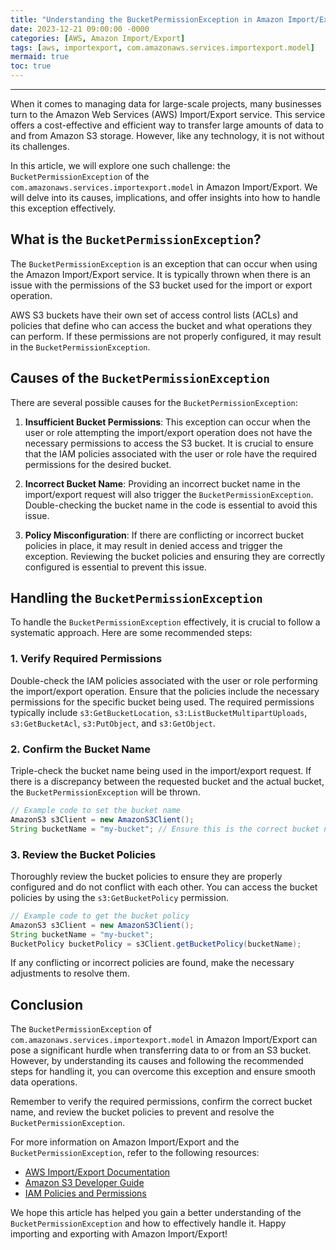 ```yaml
---
title: "Understanding the BucketPermissionException in Amazon Import/Export"
date: 2023-12-21 09:00:00 -0000
categories: [AWS, Amazon Import/Export]
tags: [aws, importexport, com.amazonaws.services.importexport.model]
mermaid: true
toc: true
---
```


---

When it comes to managing data for large-scale projects, many businesses turn to the Amazon Web Services (AWS) Import/Export service. This service offers a cost-effective and efficient way to transfer large amounts of data to and from Amazon S3 storage. However, like any technology, it is not without its challenges.

In this article, we will explore one such challenge: the `BucketPermissionException` of the `com.amazonaws.services.importexport.model` in Amazon Import/Export. We will delve into its causes, implications, and offer insights into how to handle this exception effectively.

## What is the `BucketPermissionException`?

The `BucketPermissionException` is an exception that can occur when using the Amazon Import/Export service. It is typically thrown when there is an issue with the permissions of the S3 bucket used for the import or export operation.

AWS S3 buckets have their own set of access control lists (ACLs) and policies that define who can access the bucket and what operations they can perform. If these permissions are not properly configured, it may result in the `BucketPermissionException`.

## Causes of the `BucketPermissionException`

There are several possible causes for the `BucketPermissionException`:

1. **Insufficient Bucket Permissions**: This exception can occur when the user or role attempting the import/export operation does not have the necessary permissions to access the S3 bucket. It is crucial to ensure that the IAM policies associated with the user or role have the required permissions for the desired bucket.

2. **Incorrect Bucket Name**: Providing an incorrect bucket name in the import/export request will also trigger the `BucketPermissionException`. Double-checking the bucket name in the code is essential to avoid this issue.

3. **Policy Misconfiguration**: If there are conflicting or incorrect bucket policies in place, it may result in denied access and trigger the exception. Reviewing the bucket policies and ensuring they are correctly configured is essential to prevent this issue.

## Handling the `BucketPermissionException`

To handle the `BucketPermissionException` effectively, it is crucial to follow a systematic approach. Here are some recommended steps:

### 1. Verify Required Permissions

Double-check the IAM policies associated with the user or role performing the import/export operation. Ensure that the policies include the necessary permissions for the specific bucket being used. The required permissions typically include `s3:GetBucketLocation`, `s3:ListBucketMultipartUploads`, `s3:GetBucketAcl`, `s3:PutObject`, and `s3:GetObject`.

### 2. Confirm the Bucket Name

Triple-check the bucket name being used in the import/export request. If there is a discrepancy between the requested bucket and the actual bucket, the `BucketPermissionException` will be thrown.

```java
// Example code to set the bucket name
AmazonS3 s3Client = new AmazonS3Client();
String bucketName = "my-bucket"; // Ensure this is the correct bucket name
```

### 3. Review the Bucket Policies

Thoroughly review the bucket policies to ensure they are properly configured and do not conflict with each other. You can access the bucket policies by using the `s3:GetBucketPolicy` permission.

```java
// Example code to get the bucket policy
AmazonS3 s3Client = new AmazonS3Client();
String bucketName = "my-bucket";
BucketPolicy bucketPolicy = s3Client.getBucketPolicy(bucketName);
```

If any conflicting or incorrect policies are found, make the necessary adjustments to resolve them.

## Conclusion

The `BucketPermissionException` of `com.amazonaws.services.importexport.model` in Amazon Import/Export can pose a significant hurdle when transferring data to or from an S3 bucket. However, by understanding its causes and following the recommended steps for handling it, you can overcome this exception and ensure smooth data operations.

Remember to verify the required permissions, confirm the correct bucket name, and review the bucket policies to prevent and resolve the `BucketPermissionException`.

For more information on Amazon Import/Export and the `BucketPermissionException`, refer to the following resources:

- [AWS Import/Export Documentation](https://docs.aws.amazon.com/AWSImportExport/latest/DG/Welcome.html)
- [Amazon S3 Developer Guide](https://docs.aws.amazon.com/AmazonS3/latest/dev/Welcome.html)
- [IAM Policies and Permissions](https://docs.aws.amazon.com/IAM/latest/UserGuide/access_policies.html)

We hope this article has helped you gain a better understanding of the `BucketPermissionException` and how to effectively handle it. Happy importing and exporting with Amazon Import/Export!